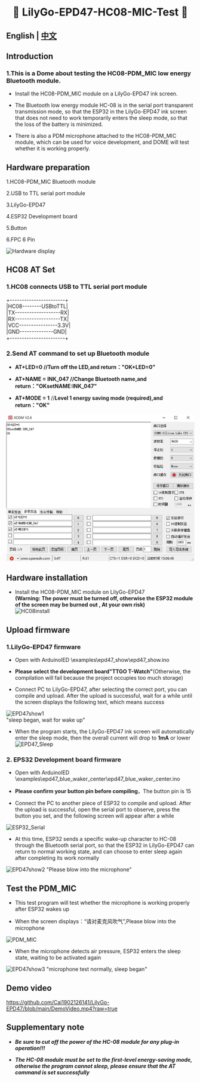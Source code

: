 <h1 align = "center">🌟 LilyGo-EPD47-HC08-MIC-Test 🌟</h1> 

## **English | [中文](./README_CN.md)**  
  
## Introduction
### 1.This is a Dome about testing the HC08-PDM_MIC low energy Bluetooth module. 
   -  Install the HC08-PDM_MIC module on a LilyGo-EPD47 ink screen.  
     
   -  The Bluetooth low energy module HC-08 is in the serial port transparent transmission mode, so that the ESP32 in the LilyGo-EPD47 ink screen that does not need to work temporarily enters the sleep mode, so that the loss of the battery is minimized.  
     
   -  There is also a PDM microphone attached to the HC08-PDM_MIC module, which can be used for voice development, and DOME will test whether it is working properly.  
  
  
## Hardware preparation
1.HC08-PDM_MIC Bluetooth module  
  
2.USB to TTL serial port module  
  
3.LilyGo-EPD47  
  
4.ESP32 Development board  
  
5.Button  
  
6.FPC 6 Pin  
  
![Hardware display](/images/1.jpg)  
  
  
  
## HC08 AT Set
### 1.HC08 connects USB to TTL serial port module  
  
+-----------------------+   
|HC08--------USBtoTTL|  
|TX-------------------RX|  
|RX-------------------TX|  
|VCC----------------3.3V|  
|GND--------------GND|  
+-----------------------+  
  
  
### 2.Send AT command to set up Bluetooth module  
  
 - **AT+LED=0           //Turn off the LED,and return："OK+LED=0"**  
  
 - **AT+NAME = INK_047  //Change Bluetooth name,and return："OKsetNAME:INK_047"**  
   
 - **AT+MODE = 1**        //**Level 1 energy saving mode (required),and return："OK"**  
  
  
![HC08-ATset](/images/ATset.jpg)  
  
  
  
## Hardware installation
 - Install the HC08-PDM_MIC module on LilyGo-EPD47  
**(Warning: The power must be turned off, otherwise the ESP32 module of the screen may be burned out , At your own risk)**  
![HC08install](/images/2.jpg) 
  
  
  
## Upload firmware
### 1.LilyGo-EPD47 firmware  
 -  Open with ArduinoIED \examples\epd47_show\epd47_show.ino  
   
 -  **Please select the development board"TTGO T-Watch"**(Otherwise, the compilation will fail because the project occupies too much storage)  
   
 -  Connect PC to LilyGo-EPD47, after selecting the correct port, you can compile and upload. After the upload is successful, wait for a while until the screen displays the following text, which means success  
  
![EPD47show1](/images/4.jpg)  
"sleep began, wait for wake up"  
  
  
 -  When the program starts, the LilyGo-EPD47 ink screen will automatically enter the sleep mode, then the overall current will drop to **1mA** or lower  
 ![EPD47_Sleep](/images/10.jpg) 
  
### 2. EPS32 Development board firmware  
 -  Open with ArduinoIED  \examples\epd47_blue_waker_center\epd47_blue_waker_center.ino  
  
 -  **Please confirm your button pin before compiling**，The button pin is 15  
   
 -  Connect the PC to another piece of ESP32 to compile and upload. After the upload is successful, open the serial port to observe, press the button you set, and the following screen will appear after a while
   
![ESP32_Serial](/images/13.jpg)  
  
 -  At this time, ESP32 sends a specific wake-up character to HC-08 through the Bluetooth serial port, so that the ESP32 in LilyGo-EPD47 can return to normal working state, and can choose to enter sleep again after completing its work normally 
  
![EPD47show2](/images/11.jpg) 
"Please blow into the microphone"  
  
  
  
  
## Test the PDM_MIC
 -  This test program will test whether the microphone is working properly after ESP32 wakes up  
  
 -  When the screen displays：“请对麦克风吹气”,Please blow into the microphone
  
![PDM_MIC](/images/6.jpg) 
    

 -  When the microphone detects air pressure, ESP32 enters the sleep state, waiting to be activated again  
  
![EPD47show3](/images/12.jpg) 
"microphone test normally, sleep began"  
  
  
  
## Demo video
https://github.com/Cai1902126141/LilyGo-EPD47/blob/main/DemoVideo.mp4?raw=true  
  
  
## Supplementary note
 - ***Be sure to cut off the power of the HC-08 module for any plug-in operation!!!***  
  
 - ***The HC-08 module must be set to the first-level energy-saving mode, otherwise the program cannot sleep, please ensure that the AT command is set successfully***  
  
  
  

